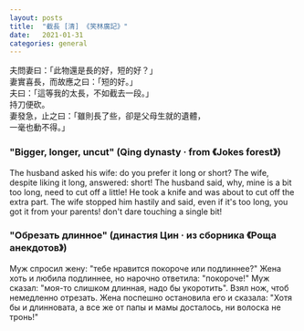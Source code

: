 ```yaml
---
layout: posts
title:  "截長 [清] 《笑林廣記》"
date:   2021-01-31
categories: general
---
```


<pre>
夫問妻曰：「此物還是長的好，短的好？」
妻實喜長，而故應之曰：「短的好。」
夫曰：「這等我的太長，不如截去一段。」
持刀便砍。
妻發急，止之曰：「雖則長了些，卻是父母生就的遺體，
一毫也動不得。」
</pre>

### "Bigger, longer, uncut" (Qing dynasty · from 《Jokes forest》)

<p>
The husband asked his wife: do you prefer it long or short?
The wife, despite liking it long, answered: short!
The husband said, why, mine is a bit too long, need to cut off a little!
He took a knife and was about to cut off the extra part.
The wife stopped him hastily and said, even if it's too long, you got it from your parents! don't dare touching a single bit!
</p>

### "Обрезать длинное" (династия Цин · из сборника 《Роща анекдотов》)

<p>
Муж спросил жену: "тебе нравится покороче или подлиннее?"
Жена хоть и любила подлиннее, но нарочно ответила: "покороче!"
Муж сказал: "моя-то слишком длинная, надо бы укоротить".
Взял нож, чтоб немедленно отрезать.
Жена поспешно остановила его и сказала: "Хотя бы и длинновата, а все же от папы и мамы досталось, ни волоска не тронь!"
</p>